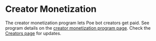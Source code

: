 # Creator Monetization

The creator monetization program lets Poe bot creators get paid. See program details on the [creator monetization program page](https://help.poe.com/hc/en-us/articles/21921312368020-Poe-Creator-Monetization-FAQs). Check the [Creators page](https://poe.com/creators) for updates.
